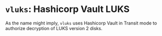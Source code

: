 # `vluks`: Hashicorp Vault LUKS

As the name might imply, `vluks` uses Hashicorp Vault in Transit mode to authorize decryption of LUKS version 2 disks.
